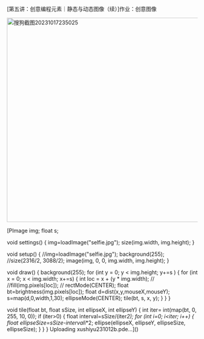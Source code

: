[第五讲：创意编程元素｜静态与动态图像（续）]作业：创意图像






<img width="539" alt="搜狗截图20231017235025" src="https://github.com/Xu-Shiyu/2023-/assets/146098228/a9f41ded-4349-42a6-ae9f-82f9c3698ebc">









[PImage img;
float s;

void settings() {
  img=loadImage("selfie.jpg");
  size(img.width, img.height);
}

void setup() {
  //img=loadImage("selfie.jpg");
  background(255);
  //size(2316/2, 3088/2);
  image(img, 0, 0, img.width, img.height);
}

void draw() {
  background(255);
  for (int y = 0; y < img.height; y+=s ) {
    for (int x = 0; x < img.width; x+=s) {
      int loc = x + (y * img.width);
      //      //fill(img.pixels[loc]);
      //      rectMode(CENTER);
      float bt=brightness(img.pixels[loc]);
      float d=dist(x,y,mouseX,mouseY);
      s=map(d,0,width,1,30);
      ellipseMode(CENTER);
      tile(bt, s, x, y);
    }
  }
}

void tile(float bt, float sSize, int ellipseX, int ellipseY) {
  int iter= int(map(bt, 0, 255, 10, 0));
  if (iter>0) {
    float interval=sSize/(iter*2);
    for (int i=0; i<iter; i++) {
      float ellipseSize=sSize-interval*i*2;
      ellipse(ellipseX, ellipseY, ellipseSize, ellipseSize);
    }
  }
}
Uploading xushiyu231012b.pde…]()











